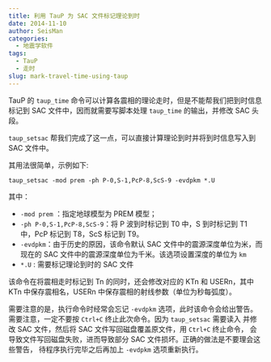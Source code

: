 ```yaml
---
title: 利用 TauP 为 SAC 文件标记理论到时
date: 2014-11-10
author: SeisMan
categories:
  - 地震学软件
tags:
  - TauP
  - 走时
slug: mark-travel-time-using-taup
---
```


TauP 的 `taup_time` 命令可以计算各震相的理论走时，但是不能帮我们把到时信息
标记到 SAC 文件中，因而就需要写脚本处理 `taup_time` 的输出，并修改 SAC 头段。

`taup_setsac` 帮我们完成了这一点，可以直接计算理论到时并将到时信息写入到 SAC 文件中。

<!--more-->

其用法很简单，示例如下:

    taup_setsac -mod prem -ph P-0,S-1,PcP-8,ScS-9 -evdpkm *.U

其中：

- `-mod prem` ：指定地球模型为 PREM 模型；
- `-ph P-0,S-1,PcP-8,ScS-9`：将 P 波到时标记到 T0 中，S 到时标记到 T1 中，PcP 标记到 T8，ScS 标记到 T9。
- `-evdpkm`：由于历史的原因，该命令默认 SAC 文件中的震源深度单位为米，而现在的 SAC 文件中的震源深度单位为千米。该选项设置深度的单位为 `km`
- `*.U` : 需要标记理论到时的 SAC 文件

该命令在将震相走时标记到 Tn 的同时，还会修改对应的 KTn 和 USERn，其中 KTn 中保存震相名，USERn 中保存震相的射线参数（单位为秒每弧度）。

需要注意的是，执行命令时经常会忘记 `-evdpkm` 选项，此时该命令会给出警告。
需要注意，一定不要按 `Ctrl+C` 终止此次命令。因为 `taup_setsac` 需要读入
并修改 SAC 文件，然后将 SAC 文件写回磁盘覆盖原文件，用 `Ctrl+C` 终止命令，
会导致文件写回磁盘失败，进而导致部分 SAC 文件损坏。正确的做法是不要理会这些警告，
待程序执行完毕之后再加上 `-evdpkm` 选项重新执行。
